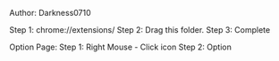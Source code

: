 Author: Darkness0710

Step 1: chrome://extensions/
Step 2: Drag this folder.
Step 3: Complete

Option Page:
Step 1: Right Mouse - Click icon
Step 2: Option
